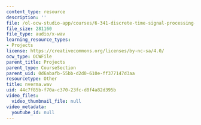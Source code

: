 ```yaml
---
content_type: resource
description: ''
file: /ol-ocw-studio-app/courses/6-341-discrete-time-signal-processing-fall-2005/44c7f85bf70ac37023fcd8f4a82d395b_nverma.wav
file_size: 281160
file_type: audio/x-wav
learning_resource_types:
- Projects
license: https://creativecommons.org/licenses/by-nc-sa/4.0/
ocw_type: OCWFile
parent_title: Projects
parent_type: CourseSection
parent_uid: 0d6abafb-55bb-d2d0-610e-ff377147d3aa
resourcetype: Other
title: nverma.wav
uid: 44c7f85b-f70a-c370-23fc-d8f4a82d395b
video_files:
  video_thumbnail_file: null
video_metadata:
  youtube_id: null
---
```

